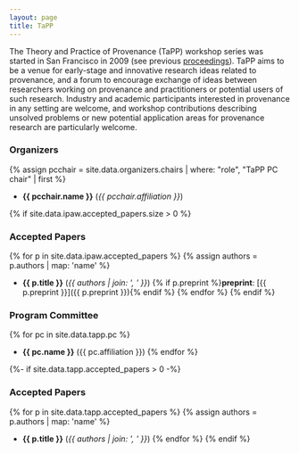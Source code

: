 ```yaml
---
layout: page
title: TaPP
---
```


The Theory and Practice of Provenance (TaPP) workshop series was started in San Francisco in 2009 (see previous [proceedings](https://www.usenix.org/conferences/byname/186)).
TaPP aims to be a venue for early-stage and innovative research ideas related to provenance, and a forum to encourage exchange of ideas between researchers working on provenance and practitioners or potential users of such research.
Industry and academic participants interested in provenance in any setting are welcome, and workshop contributions describing unsolved problems or new potential application areas for provenance research are particularly welcome.

### Organizers

{% assign pcchair = site.data.organizers.chairs | where: "role", "TaPP PC chair" | first %}
* **{{ pcchair.name }}** (*{{ pcchair.affiliation }}*)

{% if site.data.ipaw.accepted_papers.size > 0 %}
### Accepted Papers

{% for p in site.data.ipaw.accepted_papers %}
{% assign authors = p.authors | map: 'name' %}
* **{{ p.title }}** (*{{ authors | join: ', ' }}*) {% if p.preprint %}**preprint**: [{{ p.preprint }}]({{ p.preprint }}){% endif %}
{% endfor %}
{% endif %}

### Program Committee

{% for pc in site.data.tapp.pc %}
* **{{ pc.name }}** ({{ pc.affiliation }})
{% endfor %}

{%- if site.data.tapp.accepted_papers > 0 -%}
### Accepted Papers

{% for p in site.data.tapp.accepted_papers %}
{% assign authors = p.authors | map: 'name' %}
* **{{ p.title }}** (*{{ authors | join: ', ' }}*)
{% endfor %}
{% endif %}
